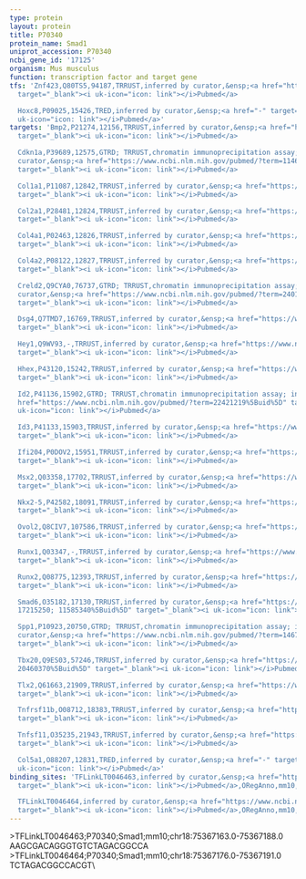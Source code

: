 ```yaml
---
type: protein
layout: protein
title: P70340
protein_name: Smad1
uniprot_accession: P70340
ncbi_gene_id: '17125'
organism: Mus musculus
function: transcription factor and target gene
tfs: 'Znf423,Q80TS5,94187,TRRUST,inferred by curator,&ensp;<a href="https://www.ncbi.nlm.nih.gov/pubmed/?term=16943432%5Buid%5D"
  target="_blank"><i uk-icon="icon: link"></i>Pubmed</a>

  Hoxc8,P09025,15426,TRED,inferred by curator,&ensp;<a href="-" target="_blank"><i
  uk-icon="icon: link"></i>Pubmed</a>'
targets: 'Bmp2,P21274,12156,TRRUST,inferred by curator,&ensp;<a href="https://www.ncbi.nlm.nih.gov/pubmed/?term=11585340%5Buid%5D"
  target="_blank"><i uk-icon="icon: link"></i>Pubmed</a>

  Cdkn1a,P39689,12575,GTRD; TRRUST,chromatin immunoprecipitation assay; inferred by
  curator,&ensp;<a href="https://www.ncbi.nlm.nih.gov/pubmed/?term=11466619%5Buid%5D"
  target="_blank"><i uk-icon="icon: link"></i>Pubmed</a>

  Col1a1,P11087,12842,TRRUST,inferred by curator,&ensp;<a href="https://www.ncbi.nlm.nih.gov/pubmed/?term=14672939%5Buid%5D"
  target="_blank"><i uk-icon="icon: link"></i>Pubmed</a>

  Col2a1,P28481,12824,TRRUST,inferred by curator,&ensp;<a href="https://www.ncbi.nlm.nih.gov/pubmed/?term=12925604%5Buid%5D"
  target="_blank"><i uk-icon="icon: link"></i>Pubmed</a>

  Col4a1,P02463,12826,TRRUST,inferred by curator,&ensp;<a href="https://www.ncbi.nlm.nih.gov/pubmed/?term=25995358%5Buid%5D"
  target="_blank"><i uk-icon="icon: link"></i>Pubmed</a>

  Col4a2,P08122,12827,TRRUST,inferred by curator,&ensp;<a href="https://www.ncbi.nlm.nih.gov/pubmed/?term=25995358%5Buid%5D"
  target="_blank"><i uk-icon="icon: link"></i>Pubmed</a>

  Creld2,Q9CYA0,76737,GTRD; TRRUST,chromatin immunoprecipitation assay; inferred by
  curator,&ensp;<a href="https://www.ncbi.nlm.nih.gov/pubmed/?term=24019898%5Buid%5D"
  target="_blank"><i uk-icon="icon: link"></i>Pubmed</a>

  Dsg4,Q7TMD7,16769,TRRUST,inferred by curator,&ensp;<a href="https://www.ncbi.nlm.nih.gov/pubmed/?term=18692037%5Buid%5D"
  target="_blank"><i uk-icon="icon: link"></i>Pubmed</a>

  Hey1,Q9WV93,-,TRRUST,inferred by curator,&ensp;<a href="https://www.ncbi.nlm.nih.gov/pubmed/?term=14597575%5Buid%5D"
  target="_blank"><i uk-icon="icon: link"></i>Pubmed</a>

  Hhex,P43120,15242,TRRUST,inferred by curator,&ensp;<a href="https://www.ncbi.nlm.nih.gov/pubmed/?term=12270938%5Buid%5D"
  target="_blank"><i uk-icon="icon: link"></i>Pubmed</a>

  Id2,P41136,15902,GTRD; TRRUST,chromatin immunoprecipitation assay; inferred by curator,&ensp;<a
  href="https://www.ncbi.nlm.nih.gov/pubmed/?term=22421219%5Buid%5D" target="_blank"><i
  uk-icon="icon: link"></i>Pubmed</a>

  Id3,P41133,15903,TRRUST,inferred by curator,&ensp;<a href="https://www.ncbi.nlm.nih.gov/pubmed/?term=18477564%5Buid%5D"
  target="_blank"><i uk-icon="icon: link"></i>Pubmed</a>

  Ifi204,P0DOV2,15951,TRRUST,inferred by curator,&ensp;<a href="https://www.ncbi.nlm.nih.gov/pubmed/?term=15557274%5Buid%5D"
  target="_blank"><i uk-icon="icon: link"></i>Pubmed</a>

  Msx2,Q03358,17702,TRRUST,inferred by curator,&ensp;<a href="https://www.ncbi.nlm.nih.gov/pubmed/?term=21471203%5Buid%5D"
  target="_blank"><i uk-icon="icon: link"></i>Pubmed</a>

  Nkx2-5,P42582,18091,TRRUST,inferred by curator,&ensp;<a href="https://www.ncbi.nlm.nih.gov/pubmed/?term=14662776%5Buid%5D"
  target="_blank"><i uk-icon="icon: link"></i>Pubmed</a>

  Ovol2,Q8CIV7,107586,TRRUST,inferred by curator,&ensp;<a href="https://www.ncbi.nlm.nih.gov/pubmed/?term=23319585%5Buid%5D"
  target="_blank"><i uk-icon="icon: link"></i>Pubmed</a>

  Runx1,Q03347,-,TRRUST,inferred by curator,&ensp;<a href="https://www.ncbi.nlm.nih.gov/pubmed/?term=17213321%5Buid%5D"
  target="_blank"><i uk-icon="icon: link"></i>Pubmed</a>

  Runx2,Q08775,12393,TRRUST,inferred by curator,&ensp;<a href="https://www.ncbi.nlm.nih.gov/pubmed/?term=14672939%5Buid%5D"
  target="_blank"><i uk-icon="icon: link"></i>Pubmed</a>

  Smad6,O35182,17130,TRRUST,inferred by curator,&ensp;<a href="https://www.ncbi.nlm.nih.gov/pubmed/?term=10692396;
  17215250; 11585340%5Buid%5D" target="_blank"><i uk-icon="icon: link"></i>Pubmed</a>

  Spp1,P10923,20750,GTRD; TRRUST,chromatin immunoprecipitation assay; inferred by
  curator,&ensp;<a href="https://www.ncbi.nlm.nih.gov/pubmed/?term=14672939%5Buid%5D"
  target="_blank"><i uk-icon="icon: link"></i>Pubmed</a>

  Tbx20,Q9ES03,57246,TRRUST,inferred by curator,&ensp;<a href="https://www.ncbi.nlm.nih.gov/pubmed/?term=11812735;
  20460370%5Buid%5D" target="_blank"><i uk-icon="icon: link"></i>Pubmed</a>

  Tlx2,Q61663,21909,TRRUST,inferred by curator,&ensp;<a href="https://www.ncbi.nlm.nih.gov/pubmed/?term=9748228%5Buid%5D"
  target="_blank"><i uk-icon="icon: link"></i>Pubmed</a>

  Tnfrsf11b,O08712,18383,TRRUST,inferred by curator,&ensp;<a href="https://www.ncbi.nlm.nih.gov/pubmed/?term=14672939%5Buid%5D"
  target="_blank"><i uk-icon="icon: link"></i>Pubmed</a>

  Tnfsf11,O35235,21943,TRRUST,inferred by curator,&ensp;<a href="https://www.ncbi.nlm.nih.gov/pubmed/?term=17967138%5Buid%5D"
  target="_blank"><i uk-icon="icon: link"></i>Pubmed</a>

  Col5a1,O88207,12831,TRED,inferred by curator,&ensp;<a href="-" target="_blank"><i
  uk-icon="icon: link"></i>Pubmed</a>'
binding_sites: 'TFLinkLT0046463,inferred by curator,&ensp;<a href="https://www.ncbi.nlm.nih.gov/pubmed/?term=18971253%5Buid%5D"
  target="_blank"><i uk-icon="icon: link"></i>Pubmed</a>,ORegAnno,mm10,chr18,75367163,75367188,+

  TFLinkLT0046464,inferred by curator,&ensp;<a href="https://www.ncbi.nlm.nih.gov/pubmed/?term=18971253%5Buid%5D"
  target="_blank"><i uk-icon="icon: link"></i>Pubmed</a>,ORegAnno,mm10,chr18,75367176,75367191,+'
---
```

\>TFLinkLT0046463;P70340;Smad1;mm10;chr18:75367163.0-75367188.0\AAGCGACAGGGTGTCTAGACGGCCA\\>TFLinkLT0046464;P70340;Smad1;mm10;chr18:75367176.0-75367191.0\TCTAGACGGCCACGT\